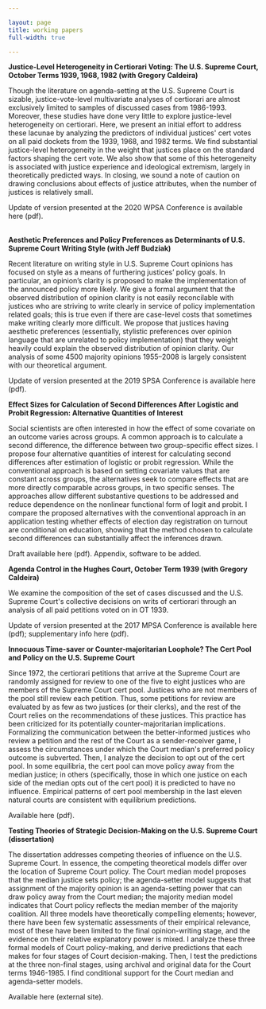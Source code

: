 ```yaml
---

layout: page
title: working papers
full-width: true

---
```


**Justice-Level Heterogeneity in Certiorari Voting: The U.S. Supreme Court, October Terms 1939, 1968, 1982 (with Gregory Caldeira)**

Though the literature on agenda-setting at the U.S. Supreme Court is sizable, justice-vote-level multivariate analyses of certiorari are almost exclusively limited to samples of discussed cases from 1986-1993.  Moreover, these studies have done very little to explore justice-level heterogeneity on certiorari.  Here, we present an initial effort to address these lacunae by analyzing the predictors of individual justices' cert votes on all paid dockets from the 1939, 1968, and 1982 terms. We find substantial justice-level heterogeneity in the weight that justices place on the standard factors shaping the cert vote.  We also show that some of this heterogeneity is associated with justice experience and ideological extremism, largely in theoretically predicted ways.  In closing, we sound a note of caution on drawing conclusions about effects of justice attributes, when the number of justices is relatively small.

Update of version presented at the 2020 WPSA Conference is available here (pdf).
<br/><br/>



**Aesthetic Preferences and Policy Preferences as Determinants of U.S. Supreme Court Writing Style (with Jeff Budziak)**

Recent literature on writing style in U.S. Supreme Court opinions has focused on style as a means of furthering justices’ policy goals. In particular, an opinion’s clarity is proposed to make the implementation of the announced policy more likely. We give a formal argument that the observed distribution of opinion clarity is not easily reconcilable with justices who are striving to write clearly in service of policy implementation related goals; this is true even if there are case-level costs that sometimes make writing clearly more difficult. We propose that justices having aesthetic preferences (essentially, stylistic preferences over opinion language that are unrelated to policy implementation) that they weight heavily could explain the observed distribution of opinion clarity. Our analysis of some 4500 majority opinions 1955–2008 is largely consistent with our theoretical argument.

Update of version presented at the 2019 SPSA Conference is available here (pdf).


**Effect Sizes for Calculation of Second Differences After Logistic and Probit Regression: Alternative Quantities of Interest**

Social scientists are often interested in how the effect of some covariate on an outcome varies across groups. A common approach is to calculate a second difference, the difference between two group-specific effect sizes. I propose four alternative quantities of interest for calculating second differences after estimation of logistic or probit regression. While the conventional approach is based on setting covariate values that are constant
across groups, the alternatives seek to compare effects that are more directly comparable across groups, in two specific senses. The approaches allow different substantive questions to be addressed and reduce dependence on the nonlinear functional form of logit and probit. I compare the proposed alternatives with the conventional approach in an application testing whether effects of election day registration on turnout are conditional on education, showing that the method chosen to calculate second differences can substantially affect the inferences drawn.

Draft available here (pdf). Appendix, software to be added.


**Agenda Control in the Hughes Court, October Term 1939 (with Gregory Caldeira)**

We examine the composition of the set of cases discussed and the U.S. Supreme Court's collective decisions on writs of certiorari through an analysis of all paid petitions voted on in OT 1939.

Update of version presented at the 2017 MPSA Conference is available here (pdf); supplementary info here (pdf).


**Innocuous Time-saver or Counter-majoritarian Loophole? The Cert Pool and Policy on the U.S. Supreme Court**

Since 1972, the certiorari petitions that arrive at the Supreme Court are randomly assigned for review to one of the five to eight justices who are members of the Supreme Court cert pool. Justices who are not members of the pool still review each petition. Thus, some petitions for review are evaluated by as few as two justices (or their clerks), and the rest of the Court relies on the recommendations of these justices. This practice has been criticized for its potentially counter-majoritarian implications. Formalizing the communication between the better-informed justices who review a petition and the rest of the Court as a sender-receiver game, I assess the circumstances under which the Court median's preferred policy outcome is subverted. Then, I analyze the decision to opt out of the cert pool. In some equilibria, the cert pool can move policy away from the median justice; in others (specifically, those in which one justice on each side of the median opts out of the cert pool) it is predicted to have no influence. Empirical patterns of cert pool membership in the last eleven natural courts are consistent with equilibrium predictions.

Available here (pdf).


**Testing Theories of Strategic Decision-Making on the U.S. Supreme Court (dissertation)**

The dissertation addresses competing theories of influence on the U.S. Supreme Court. In essence, the competing theoretical models differ over the location of Supreme Court policy. The Court median model proposes that the median justice sets policy; the agenda-setter model suggests that assignment of the majority opinion is an agenda-setting power that can draw policy away from the Court median; the majority median model indicates that Court policy reflects the median member of the majority coalition. All three models have theoretically compelling elements; however, there have been few systematic assessments of their empirical relevance, most of these have been limited to the final opinion-writing stage, and the evidence on their relative explanatory power is mixed. I analyze these three formal models of Court policy-making, and derive predictions that each makes for four stages of Court decision-making. Then, I test the predictions at the three non-final stages, using archival and original data for the Court terms 1946-1985. I find conditional support for the Court median and agenda-setter models.

Available here (external site).


